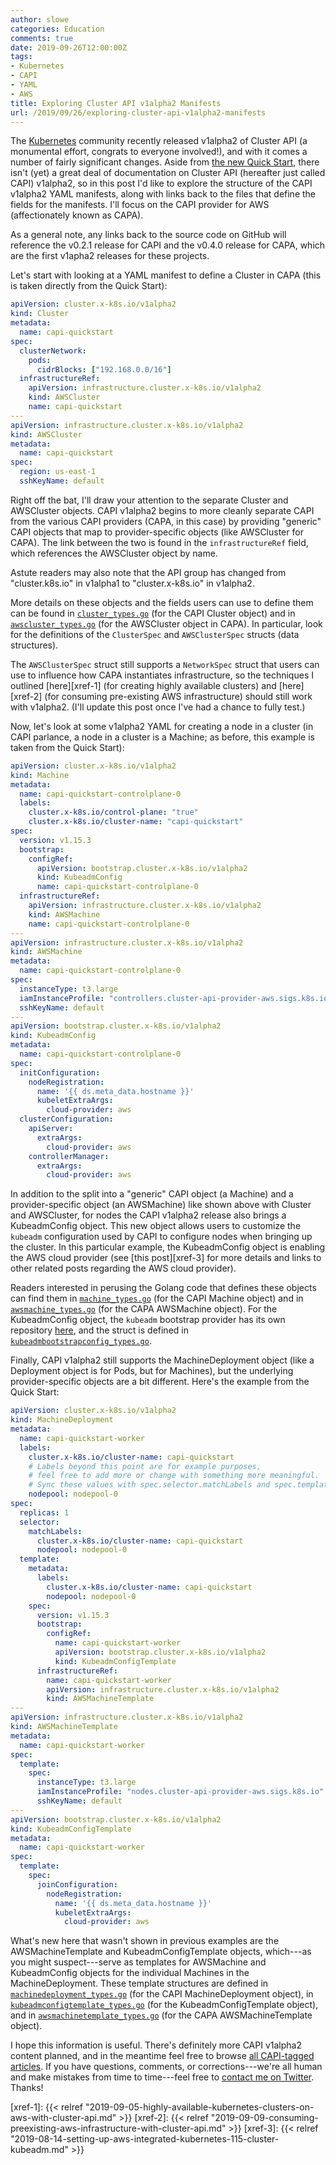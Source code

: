 ```yaml
---
author: slowe
categories: Education
comments: true
date: 2019-09-26T12:00:00Z
tags:
- Kubernetes
- CAPI
- YAML
- AWS
title: Exploring Cluster API v1alpha2 Manifests
url: /2019/09/26/exploring-cluster-api-v1alpha2-manifests
---
```


The [Kubernetes][link-1] community recently released v1alpha2 of Cluster API (a monumental effort, congrats to everyone involved!), and with it comes a number of fairly significant changes. Aside from [the new Quick Start][link-2], there isn't (yet) a great deal of documentation on Cluster API (hereafter just called CAPI) v1alpha2, so in this post I'd like to explore the structure of the CAPI v1alpha2 YAML manifests, along with links back to the files that define the fields for the manifests. I'll focus on the CAPI provider for AWS (affectionately known as CAPA).<!--more-->

As a general note, any links back to the source code on GitHub will reference the v0.2.1 release for CAPI and the v0.4.0 release for CAPA, which are the first v1apha2 releases for these projects.

Let's start with looking at a YAML manifest to define a Cluster in CAPA (this is taken directly from the Quick Start):

```yaml
apiVersion: cluster.x-k8s.io/v1alpha2
kind: Cluster
metadata:
  name: capi-quickstart
spec:
  clusterNetwork:
    pods:
      cidrBlocks: ["192.168.0.0/16"]
  infrastructureRef:
    apiVersion: infrastructure.cluster.x-k8s.io/v1alpha2
    kind: AWSCluster
    name: capi-quickstart
---
apiVersion: infrastructure.cluster.x-k8s.io/v1alpha2
kind: AWSCluster
metadata:
  name: capi-quickstart
spec:
  region: us-east-1
  sshKeyName: default
```

Right off the bat, I'll draw your attention to the separate Cluster and AWSCluster objects. CAPI v1alpha2 begins to more cleanly separate CAPI from the various CAPI providers (CAPA, in this case) by providing "generic" CAPI objects that map to provider-specific objects (like AWSCluster for CAPA). The link between the two is found in the `infrastructureRef` field, which references the AWSCluster object by name.

Astute readers may also note that the API group has changed from "cluster.k8s.io" in v1alpha1 to "cluster.x-k8s.io" in v1alpha2.

More details on these objects and the fields users can use to define them can be found in [`cluster_types.go`][link-3] (for the CAPI Cluster object) and in [`awscluster_types.go`][link-4] (for the AWSCluster object in CAPA). In particular, look for the definitions of the `ClusterSpec` and `AWSClusterSpec` structs (data structures).

The `AWSClusterSpec` struct still supports a `NetworkSpec` struct that users can use to influence how CAPA instantiates infrastructure, so the techniques I outlined [here][xref-1] (for creating highly available clusters) and [here][xref-2] (for consuming pre-existing AWS infrastructure) should still work with v1alpha2. (I'll update this post once I've had a chance to fully test.)

Now, let's look at some v1alpha2 YAML for creating a node in a cluster (in CAPI parlance, a node in a cluster is a Machine; as before, this example is taken from the Quick Start):

```yaml
apiVersion: cluster.x-k8s.io/v1alpha2
kind: Machine
metadata:
  name: capi-quickstart-controlplane-0
  labels:
    cluster.x-k8s.io/control-plane: "true"
    cluster.x-k8s.io/cluster-name: "capi-quickstart"
spec:
  version: v1.15.3
  bootstrap:
    configRef:
      apiVersion: bootstrap.cluster.x-k8s.io/v1alpha2
      kind: KubeadmConfig
      name: capi-quickstart-controlplane-0
  infrastructureRef:
    apiVersion: infrastructure.cluster.x-k8s.io/v1alpha2
    kind: AWSMachine
    name: capi-quickstart-controlplane-0
---
apiVersion: infrastructure.cluster.x-k8s.io/v1alpha2
kind: AWSMachine
metadata:
  name: capi-quickstart-controlplane-0
spec:
  instanceType: t3.large
  iamInstanceProfile: "controllers.cluster-api-provider-aws.sigs.k8s.io"
  sshKeyName: default
---
apiVersion: bootstrap.cluster.x-k8s.io/v1alpha2
kind: KubeadmConfig
metadata:
  name: capi-quickstart-controlplane-0
spec:
  initConfiguration:
    nodeRegistration:
      name: '{{ ds.meta_data.hostname }}'
      kubeletExtraArgs:
        cloud-provider: aws
  clusterConfiguration:
    apiServer:
      extraArgs:
        cloud-provider: aws
    controllerManager:
      extraArgs:
        cloud-provider: aws
```

In addition to the split into a "generic" CAPI object (a Machine) and a provider-specific object (an AWSMachine) like shown above with Cluster and AWSCluster, for nodes the CAPI v1alpha2 release also brings a KubeadmConfig object. This new object allows users to customize the `kubeadm` configuration used by CAPI to configure nodes when bringing up the cluster. In this particular example, the KubeadmConfig object is enabling the AWS cloud provider (see [this post][xref-3] for more details and links to other related posts regarding the AWS cloud provider).

Readers interested in perusing the Golang code that defines these objects can find them in [`machine_types.go`][link-5] (for the CAPI Machine object) and in [`awsmachine_types.go`][link-6] (for the CAPA AWSMachine object). For the KubeadmConfig object, the `kubeadm` bootstrap provider has its own repository [here][link-7], and the struct is defined in [`kubeadmbootstrapconfig_types.go`][link-8].

Finally, CAPI v1alpha2 still supports the MachineDeployment object (like a Deployment object is for Pods, but for Machines), but the underlying provider-specific objects are a bit different. Here's the example from the Quick Start:

```yaml
apiVersion: cluster.x-k8s.io/v1alpha2
kind: MachineDeployment
metadata:
  name: capi-quickstart-worker
  labels:
    cluster.x-k8s.io/cluster-name: capi-quickstart
    # Labels beyond this point are for example purposes,
    # feel free to add more or change with something more meaningful.
    # Sync these values with spec.selector.matchLabels and spec.template.metadata.labels.
    nodepool: nodepool-0
spec:
  replicas: 1
  selector:
    matchLabels:
      cluster.x-k8s.io/cluster-name: capi-quickstart
      nodepool: nodepool-0
  template:
    metadata:
      labels:
        cluster.x-k8s.io/cluster-name: capi-quickstart
        nodepool: nodepool-0
    spec:
      version: v1.15.3
      bootstrap:
        configRef:
          name: capi-quickstart-worker
          apiVersion: bootstrap.cluster.x-k8s.io/v1alpha2
          kind: KubeadmConfigTemplate
      infrastructureRef:
        name: capi-quickstart-worker
        apiVersion: infrastructure.cluster.x-k8s.io/v1alpha2
        kind: AWSMachineTemplate
---
apiVersion: infrastructure.cluster.x-k8s.io/v1alpha2
kind: AWSMachineTemplate
metadata:
  name: capi-quickstart-worker
spec:
  template:
    spec:
      instanceType: t3.large
      iamInstanceProfile: "nodes.cluster-api-provider-aws.sigs.k8s.io"
      sshKeyName: default
---
apiVersion: bootstrap.cluster.x-k8s.io/v1alpha2
kind: KubeadmConfigTemplate
metadata:
  name: capi-quickstart-worker
spec:
  template:
    spec:
      joinConfiguration:
        nodeRegistration:
          name: '{{ ds.meta_data.hostname }}'
          kubeletExtraArgs:
            cloud-provider: aws
```

What's new here that wasn't shown in previous examples are the AWSMachineTemplate and KubeadmConfigTemplate objects, which---as you might suspect---serve as templates for AWSMachine and KubeadmConfig objects for the individual Machines in the MachineDeployment. These template structures are defined in [`machinedeployment_types.go`][link-9] (for the CAPI MachineDeployment object), in [`kubeadmconfigtemplate_types.go`][link-10] (for the KubeadmConfigTemplate object), and in [`awsmachinetemplate_types.go`][link-11] (for the CAPA AWSMachineTemplate object).

I hope this information is useful. There's definitely more CAPI v1alpha2 content planned, and in the meantime feel free to browse [all CAPI-tagged articles][link-13]. If you have questions, comments, or corrections---we're all human and make mistakes from time to time---feel free to [contact me on Twitter][link-12]. Thanks!

[link-1]: https://kubernetes.io/
[link-2]: https://cluster-api.sigs.k8s.io/user/quick-start.html
[link-3]: https://github.com/kubernetes-sigs/cluster-api/blob/v0.2.1/api/v1alpha2/cluster_types.go
[link-4]: https://github.com/kubernetes-sigs/cluster-api-provider-aws/blob/v0.4.0/api/v1alpha2/awscluster_types.go
[link-5]: https://github.com/kubernetes-sigs/cluster-api/blob/v0.2.1/api/v1alpha2/machine_types.go
[link-6]: https://github.com/kubernetes-sigs/cluster-api-provider-aws/blob/v0.4.0/api/v1alpha2/awsmachine_types.go
[link-7]: https://github.com/kubernetes-sigs/cluster-api-bootstrap-provider-kubeadm/
[link-8]: https://github.com/kubernetes-sigs/cluster-api-bootstrap-provider-kubeadm/blob/v0.1.0/api/v1alpha2/kubeadmbootstrapconfig_types.go
[link-9]: https://github.com/kubernetes-sigs/cluster-api/blob/v0.2.1/api/v1alpha2/machinedeployment_types.go
[link-10]: https://github.com/kubernetes-sigs/cluster-api-bootstrap-provider-kubeadm/blob/v0.1.0/api/v1alpha2/kubeadmconfigtemplate_types.go
[link-11]: https://github.com/kubernetes-sigs/cluster-api-provider-aws/blob/v0.4.0/api/v1alpha2/awsmachinetemplate_types.go
[link-12]: https://twitter.com/scott_lowe
[link-13]: /tags/capi/
[xref-1]: {{< relref "2019-09-05-highly-available-kubernetes-clusters-on-aws-with-cluster-api.md" >}}
[xref-2]: {{< relref "2019-09-09-consuming-preexisting-aws-infrastructure-with-cluster-api.md" >}}
[xref-3]: {{< relref "2019-08-14-setting-up-aws-integrated-kubernetes-115-cluster-kubeadm.md" >}}
